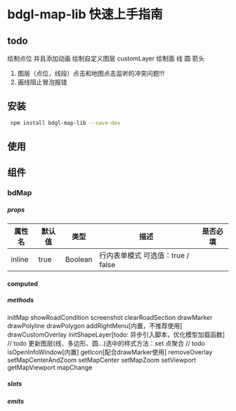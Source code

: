 # bdgl-map-lib 快速上手指南

## todo

绘制点位 并且添加动画
绘制自定义图层 customLayer
绘制面 线 圆 箭头

1. 图层（点位，线段）点击和地图点击监听的冲突问题!!!
2. 画线阻止冒泡报错

## 安装

```bash
 npm install bdgl-map-lib --save-dev
```

## 使用



## 组件

### bdMap

##### props

| 属性名    | 默认值  | 类型      | 描述                      | 是否必填 |
|--------|------|---------|-------------------------|------|
| inline | true | Boolean | 行内表单模式 可选值：true / false |      |

#### computed

##### methods
initMap
showRoadCondition
screenshot
clearRoadSection
drawMarker
drawPolyline
drawPolygon
addRightMenu[内置，不推荐使用]
drawCustomOverlay
initShapeLayer[todo: 异步引入脚本，优化模型加载函数]
// todo
更新图层(线、多边形、圆...)选中的样式方法：set
点聚合
// todo
isOpenInfoWindow[内置]
getIcon[配合drawMarker使用]
removeOverlay
setMapCenterAndZoom
setMapCenter
setMapZoom
setViewport
getMapViewport
mapChange

##### slots

##### emits



